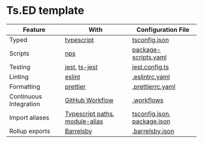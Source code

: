 # Ts.ED template

| Feature                | With                                                                           | Configuration File                                                                                                                                                                                                                        |
| ---------------------- | ------------------------------------------------------------------------------ |-------------------------------------------------------------------------------------------------------------------------------------------------------------------------------------------------------------------------------------------|
| Typed                  | [typescript](https://www.typescriptlang.org/)                                  | [tsconfig.json](./tsconfig.json)                                                                                                                                                                                                          |
| Scripts                | [nps](https://github.com/sezna/nps)                                            | [package-scripts.yaml](./package-scripts.yaml)                                                                                                                                                                                            |
| Testing                | [jest](https://jestjs.io/), [ts-jest](https://kulshekhar.github.io/ts-jest/)   | [jest.config.ts](test/jest.config.ts)                                                                                                                                                                                                     |
| Linting                | [eslint](https://eslint.org/)                                                  | [.eslintrc.yaml](./.eslintrc.yaml)                                                                                                                                                                                                        |
| Formatting             | [prettier](https://prettier.io/)                                               | [.prettierrc.yaml](./.prettierrc.yaml)                                                                                                                                                                                                    |
| Continuous Integration | [GitHub Workflow](https://docs.github.com/en/actions/using-workflows)          | [.workflows](./.github/workflows)                                                                                                                                                                                                         |
| Import aliases         | [Typescript paths](https://www.typescriptlang.org/tsconfig#paths), [module-alias](https://github.com/ilearnio/module-alias) | [tsconfig.json](https://github.com/r1oga/ts-template/blob/5d6983a6d28429b9dd256edf40bad5ee48c33d9c/tsconfig.json#L26), [package.json](https://github.com/r1oga/ts-template/blob/5d6983a6d28429b9dd256edf40bad5ee48c33d9c/package.json#L9) |
| Rollup exports         | [Barrelsby](https://github.com/bencoveney/barrelsby)                           | [.barrelsby.json](./.barrelsby.json)                                                                                                                                                                                                      |
